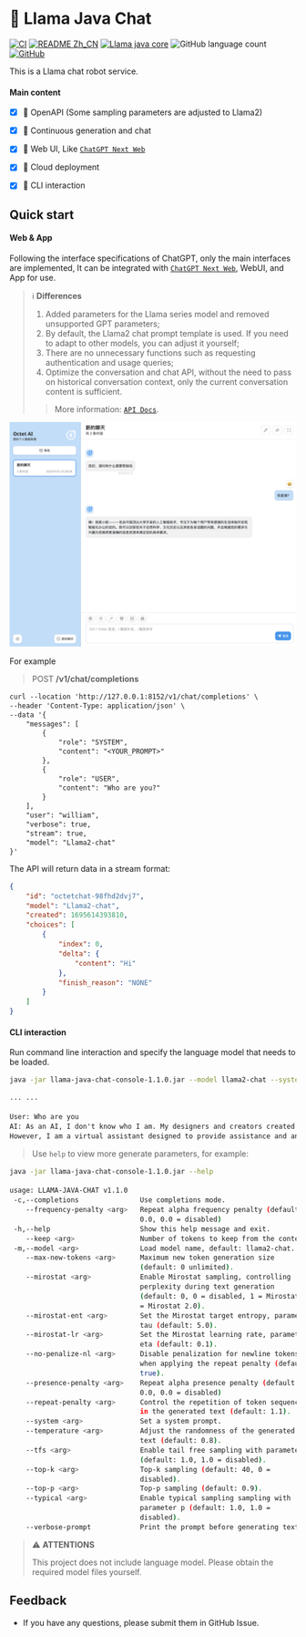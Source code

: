 # 🤖️ Llama Java Chat

[![CI](https://github.com/eoctet/llama-java-chat/actions/workflows/maven_build_deploy.yml/badge.svg)](https://github.com/eoctet/llama-java-chat/actions/workflows/maven_build_deploy.yml)
[![README Zh_CN](https://img.shields.io/badge/Lang-中文-red)](./README.Zh_CN.md)
[![Llama java core](https://img.shields.io/badge/Github-llama_java_core-green)](https://github.com/eoctet/llama-java-core.git)
![GitHub language count](https://img.shields.io/github/languages/count/eoctet/llama-java-chat)
[![GitHub](https://img.shields.io/github/license/eoctet/llama-java-core)](https://opensource.org/licenses/MIT)


This is a Llama chat robot service.

#### Main content

- [X] 🚀 OpenAPI (Some sampling parameters are adjusted to Llama2)
- [X] 🚀 Continuous generation and chat
- [X] 🚀 Web UI, Like [`ChatGPT Next Web`](https://github.com/Yidadaa/ChatGPT-Next-Web)
- [X] 🚀 Cloud deployment
- [X] 🚀 CLI interaction


## Quick start


#### Web & App

Following the interface specifications of ChatGPT, only the main interfaces are implemented, It can be integrated with [`ChatGPT Next Web`](https://github.com/Yidadaa/ChatGPT-Next-Web), WebUI, and App for use.

> ℹ️ __Differences__
> 1. Added parameters for the Llama series model and removed unsupported GPT parameters;
> 2. By default, the Llama2 chat prompt template is used. If you need to adapt to other models, you can adjust it yourself;
> 3. There are no unnecessary functions such as requesting authentication and usage queries;
> 4. Optimize the conversation and chat API, without the need to pass on historical conversation context, only the current conversation content is sufficient.
>
> > More information: [`API Docs`](docs/API.md).

![webui.png](docs%2Fwebui.png)

For example

> POST **/v1/chat/completions**

```shell
curl --location 'http://127.0.0.1:8152/v1/chat/completions' \
--header 'Content-Type: application/json' \
--data '{
    "messages": [
        {
            "role": "SYSTEM",
            "content": "<YOUR_PROMPT>"
        },
        {
            "role": "USER",
            "content": "Who are you?"
        }
    ],
    "user": "william",
    "verbose": true,
    "stream": true,
    "model": "Llama2-chat"
}'
```

The API will return data in a stream format:

```json
{
    "id": "octetchat-98fhd2dvj7",
    "model": "Llama2-chat",
    "created": 1695614393810,
    "choices": [
        {
            "index": 0,
            "delta": {
                "content": "Hi"
            },
            "finish_reason": "NONE"
        }
    ]
}
```

#### CLI interaction

Run command line interaction and specify the language model that needs to be loaded.

```bash
java -jar llama-java-chat-console-1.1.0.jar --model llama2-chat --system 'YOUR_PROMPT'
```

```txt
... ...

User: Who are you
AI: As an AI, I don't know who I am. My designers and creators created me. 
However, I am a virtual assistant designed to provide assistance and answer questions.
```

> Use `help` to view more generate parameters, for example:

```bash
java -jar llama-java-chat-console-1.1.0.jar --help

usage: LLAMA-JAVA-CHAT v1.1.0
 -c,--completions               Use completions mode.
    --frequency-penalty <arg>   Repeat alpha frequency penalty (default:
                                0.0, 0.0 = disabled)
 -h,--help                      Show this help message and exit.
    --keep <arg>                Number of tokens to keep from the context.
 -m,--model <arg>               Load model name, default: llama2-chat.
    --max-new-tokens <arg>      Maximum new token generation size
                                (default: 0 unlimited).
    --mirostat <arg>            Enable Mirostat sampling, controlling
                                perplexity during text generation
                                (default: 0, 0 = disabled, 1 = Mirostat, 2
                                = Mirostat 2.0).
    --mirostat-ent <arg>        Set the Mirostat target entropy, parameter
                                tau (default: 5.0).
    --mirostat-lr <arg>         Set the Mirostat learning rate, parameter
                                eta (default: 0.1).
    --no-penalize-nl <arg>      Disable penalization for newline tokens
                                when applying the repeat penalty (default:
                                true).
    --presence-penalty <arg>    Repeat alpha presence penalty (default:
                                0.0, 0.0 = disabled)
    --repeat-penalty <arg>      Control the repetition of token sequences
                                in the generated text (default: 1.1).
    --system <arg>              Set a system prompt.
    --temperature <arg>         Adjust the randomness of the generated
                                text (default: 0.8).
    --tfs <arg>                 Enable tail free sampling with parameter z
                                (default: 1.0, 1.0 = disabled).
    --top-k <arg>               Top-k sampling (default: 40, 0 =
                                disabled).
    --top-p <arg>               Top-p sampling (default: 0.9).
    --typical <arg>             Enable typical sampling sampling with
                                parameter p (default: 1.0, 1.0 =
                                disabled).
    --verbose-prompt            Print the prompt before generating text.
```


> ⚠️ __ATTENTIONS__
>
> This project does not include language model. Please obtain the required model files yourself.

## Feedback

- If you have any questions, please submit them in GitHub Issue.


